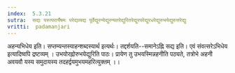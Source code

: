 ```yaml
---
index:  5.3.21
sutra:  सद्यः परुत्परार्यैषमः परेद्यव्यद्य पूर्वेद्युरन्येद्युरन्यतरेद्युरितरेद्युरपरेद्युरधरेद्युरुभयेद्युरुत्तरेद्युः
vritti:  padamanjari
---
```


अहन्यभिधेय इति। सप्तम्यन्तस्याहन्शब्दस्यार्थ इत्यर्थः। तद्दर्शयति--समानेऽह्नि सद्य इति। एवं संवत्सरेऽभिधेय इत्यादिष्वपि द्रष्टव्यम् ।
	उभयोरह्नोरुभयेद्युरिति पाठः। प्रायेण तु उभयस्मिन्नहनीति पठ्यते, तत्रोभे अहनी अवयवौ यस्य समुदायस्य तदहर्द्वयमुभयमहरित्युक्तम् ।।

